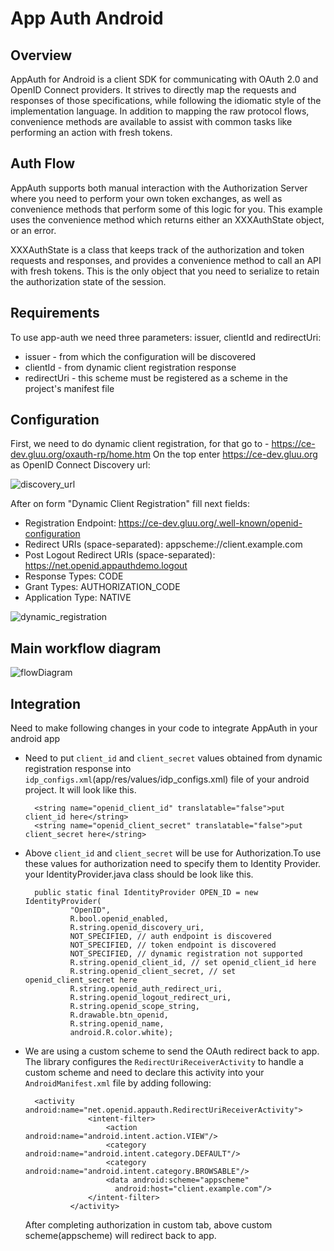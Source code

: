 # App Auth Android

## Overview

AppAuth for Android is a client SDK for communicating with OAuth 2.0 and OpenID Connect providers. It strives to directly map the requests and responses of those specifications, while following the idiomatic style of the implementation language. In addition to mapping the raw protocol flows, convenience methods are available to assist with common tasks like performing an action with fresh tokens.
## Auth Flow

AppAuth supports both manual interaction with the Authorization Server where you need to perform your own token exchanges, as well as convenience methods that perform some of this logic for you. This example uses the convenience method which returns either an XXXAuthState object, or an error.

XXXAuthState is a class that keeps track of the authorization and token requests and responses, and provides a convenience method to call an API with fresh tokens. This is the only object that you need to serialize to retain the authorization state of the session.

## Requirements

To use app-auth we need three parameters: issuer, clientId and redirectUri:
- issuer - from which the configuration will be discovered
- clientId - from dynamic client registration response 
- redirectUri - this scheme must be registered as a scheme in the project's manifest file

## Configuration

First, we need to do dynamic client registration, for that go to - https://ce-dev.gluu.org/oxauth-rp/home.htm
On the top enter https://ce-dev.gluu.org as OpenID Connect Discovery url:

![discovery_url](../img/app-auth/discovery_url.png)

After on form "Dynamic Client Registration" fill next fields:
- Registration Endpoint: https://ce-dev.gluu.org/.well-known/openid-configuration
- Redirect URIs (space-separated): appscheme://client.example.com
- Post Logout Redirect URIs (space-separated): https://net.openid.appauthdemo.logout
- Response Types: CODE
- Grant Types: AUTHORIZATION_CODE
- Application Type: NATIVE

![dynamic_registration](../img/app-auth/dinamic_registration.png)

## Main workflow diagram

![flowDiagram](../img/app-auth/flowDiagram.png)

## Integration
Need to make following changes in your code to integrate AppAuth in your android app
- Need to put `client_id` and `client_secret` values obtained from dynamic registration response into `idp_configs.xml`(app/res/values/idp_configs.xml) file of your android project. It will look like this.

  ```
    <string name="openid_client_id" translatable="false">put client_id here</string>
    <string name="openid_client_secret" translatable="false">put client_secret here</string>
  ```
- Above `client_id` and `client_secret` will be use for Authorization.To use these values for authorization need to specify them to Identity Provider.
  your IdentityProvider.java class should be look like this.
  
  ```
    public static final IdentityProvider OPEN_ID = new IdentityProvider(
            "OpenID",
            R.bool.openid_enabled,
            R.string.openid_discovery_uri,
            NOT_SPECIFIED, // auth endpoint is discovered
            NOT_SPECIFIED, // token endpoint is discovered
            NOT_SPECIFIED, // dynamic registration not supported
            R.string.openid_client_id, // set openid_client_id here
            R.string.openid_client_secret, // set openid_client_secret here
            R.string.openid_auth_redirect_uri,
            R.string.openid_logout_redirect_uri,
            R.string.openid_scope_string,
            R.drawable.btn_openid,
            R.string.openid_name,
            android.R.color.white);
  ```
- We are using a custom scheme to send the OAuth redirect back to app. The library configures the `RedirectUriReceiverActivity` to handle a custom scheme and need to declare this activity into your `AndroidManifest.xml` file by adding following:
  
  ```
    <activity android:name="net.openid.appauth.RedirectUriReceiverActivity">
                <intent-filter>
                    <action android:name="android.intent.action.VIEW"/>
                    <category android:name="android.intent.category.DEFAULT"/>
                    <category android:name="android.intent.category.BROWSABLE"/>
                    <data android:scheme="appscheme"
                      android:host="client.example.com"/>
                </intent-filter>
            </activity>
  ```
    After completing authorization in custom tab, above custom scheme(appscheme) will redirect back to app.